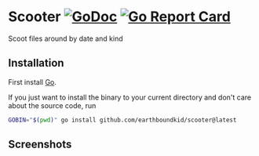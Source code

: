 # Scooter [![GoDoc](https://godoc.org/github.com/earthboundkid/scooter?status.svg)](https://godoc.org/github.com/earthboundkid/scooter) [![Go Report Card](https://goreportcard.com/badge/github.com/earthboundkid/scooter)](https://goreportcard.com/report/github.com/earthboundkid/scooter)

Scoot files around by date and kind

## Installation

First install [Go](http://golang.org).

If you just want to install the binary to your current directory and don't care about the source code, run

```bash
GOBIN="$(pwd)" go install github.com/earthboundkid/scooter@latest
```

## Screenshots

```
```
